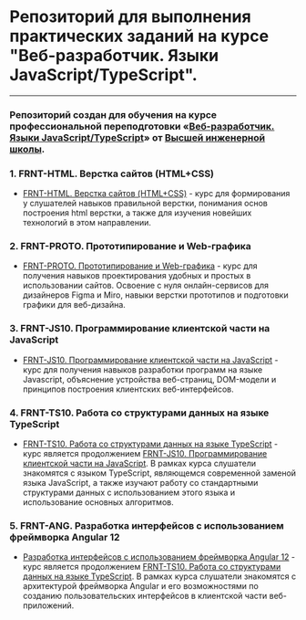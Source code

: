 # Репозиторий для выполнения практических заданий на курсе "Веб-разработчик. Языки JavaScript/TypeScript".

---

### Репозиторий создан для обучения на курсе профессиональной переподготовки «[Веб-разработчик. Языки JavaScript/TypeScript](http://hse.spbstu.ru/Retraining/Programs/Javascript-Developer)» от [Высшей инженерной школы](http://hse.spbstu.ru/).

### 1. FRNT-HTML. Верстка сайтов (HTML+CSS)
*  [FRNT-HTML. Верстка сайтов (HTML+CSS)](http://hse.spbstu.ru/Retraining/Course/FRNT-HTML-Verstka-sajtov-HTMLCSS/2554/) - курс для формирования у слушателей навыков правильной верстки, понимания основ построения html верстки, а также для изучения новейших технологий в этом направлении.

### 2. FRNT-PROTO. Прототипирование и Web-графика
*  [FRNT-PROTO. Прототипирование и Web-графика](http://hse.spbstu.ru/Retraining/Course/FRNT-PROTO-Prototipirovanie-i-Web-grafika/2555/) - курс для получения навыков проектирования удобных и простых в использовании сайтов. Освоение с нуля онлайн-сервисов для дизайнеров Figma и Miro, навыки верстки прототипов и подготовки графики для веб-дизайна.

### 3. FRNT-JS10. Программирование клиентской части на JavaScript
*  [FRNT-JS10. Программирование клиентской части на JavaScript](http://hse.spbstu.ru/Retraining/Course/FRNT-JS10-Programmirovanie-klientskoj-chasti-na-JavaScript/2580/) - курс для получения навыков разработки программ на языке Javascript, объяснение устройства веб-страниц, DOM-модели и принципов построения клиентских веб-интерфейсов.

### 4. FRNT-TS10. Работа со структурами данных на языке TypeScript
*  [FRNT-TS10. Работа со структурами данных на языке TypeScript](http://hse.spbstu.ru/Retraining/Course/FRNT-TS10-Rabota-so-strukturami-dannyx-na-yazyke-TypeScript/2582/) - курс является продолжением [FRNT-JS10. Программирование клиентской части на JavaScript](http://hse.spbstu.ru/Retraining/Course/FRNT-JS10-Programmirovanie-klientskoj-chasti-na-JavaScript/2580/). В рамках курса слушатели знакомятся с языком TypeScript, являющемся современной заменой языка JavaScript, а также изучают работу со стандартными структурами данных с использованием этого языка и использование основных алгоритмов.

### 5. FRNT-ANG. Разработка интерфейсов с использованием фреймворка Angular 12
*  [Разработка интерфейсов с использованием фреймворка Angular 12](http://hse.spbstu.ru/Retraining/Course/FRNT-TS10-Rabota-so-strukturami-dannyx-na-yazyke-TypeScript/2582/) - курс является продолжением [FRNT-TS10. Работа со структурами данных на языке TypeScript](http://hse.spbstu.ru/Retraining/Course/FRNT-TS10-Rabota-so-strukturami-dannyx-na-yazyke-TypeScript/2582/). В рамках курса слушатели знакомятся с архитектурой фреймворка Angular и его возможностями по созданию пользовательских интерфейсов в клиентской части веб-приложений.
